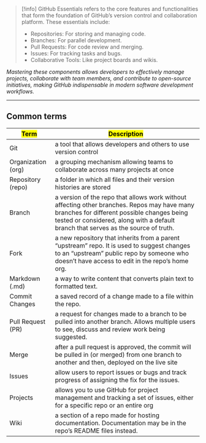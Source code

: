 
> [!info]
> GitHub Essentials refers to the core features and functionalities that form the foundation of GitHub’s version control and collaboration platform. These essentials include:
> 
> - Repositories: For storing and managing code.
> - Branches: For parallel development.
> - Pull Requests: For code review and merging.
> - Issues: For tracking tasks and bugs.
> - Collaborative Tools: Like project boards and wikis.


*Mastering these components allows developers to effectively manage projects, collaborate with team members, and contribute to open-source initiatives, making GitHub indispensable in modern software development workflows.*

---

## Common terms

| <mark class="hltr-g">Term</mark> | <mark class="hltr-b">Description</mark>                                                                                                                                                                                          |
| -------------------------------- | -------------------------------------------------------------------------------------------------------------------------------------------------------------------------------------------------------------------------------- |
| Git                              | a tool that allows developers and others to use version control                                                                                                                                                                  |
| Organization (org)               | a grouping mechanism allowing teams to collaborate across many projects at once                                                                                                                                                  |
| Repository (repo)                | a folder in which all files and their version histories are stored                                                                                                                                                               |
| Branch                           | a version of the repo that allows work without affecting other branches. Repos may have many branches for different possible changes being tested or considered, along with a default branch that serves as the source of truth. |
| Fork                             | a new repository that inherits from a parent “upstream” repo. It is used to suggest changes to an “upstream” public repo by someone who doesn’t have access to edit in the repo’s home org.                                      |
| Markdown (.md)                   | a way to write content that converts plain text to formatted text.                                                                                                                                                               |
| Commit Changes                   | a saved record of a change made to a file within the repo.                                                                                                                                                                       |
| Pull Request (PR)                | a request for changes made to a branch to be pulled into another branch. Allows multiple users to see, discuss and review work being suggested.                                                                                  |
| Merge                            | after a pull request is approved, the commit will be pulled in (or merged) from one branch to another and then, deployed on the live site                                                                                        |
| Issues                           | allow users to report issues or bugs and track progress of assigning the fix for the issues.                                                                                                                                     |
| Projects                         | allows you to use GitHub for project management and tracking a set of issues, either for a specific repo or an entire org                                                                                                        |
| Wiki                             | a section of a repo made for hosting documentation. Documentation may be in the repo’s README files instead.                                                                                                                     |
